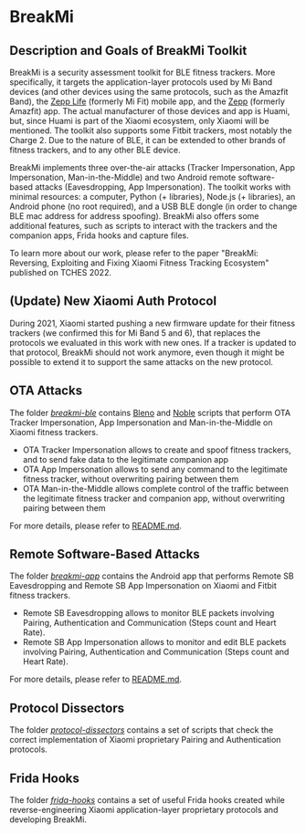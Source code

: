 # BreakMi

## Description and Goals of BreakMi Toolkit

BreakMi is a security assessment toolkit for BLE fitness trackers. More specifically, it targets the application-layer protocols used by Mi Band devices (and other devices using the same protocols, such as the Amazfit Band), the [Zepp Life](https://play.google.com/store/apps/details?id=com.xiaomi.hm.health) (formerly Mi Fit) mobile app, and the [Zepp](https://play.google.com/store/apps/details?id=com.huami.watch.hmwatchmanager) (formerly Amazfit) app. The actual manufacturer of those devices and app is Huami, but, since Huami is part of the Xiaomi ecosystem, only Xiaomi will be mentioned. The toolkit also supports some Fitbit trackers, most notably the Charge 2. Due to the nature of BLE, it can be extended to other brands of fitness trackers, and to any other BLE device.

BreakMi implements three over-the-air attacks (Tracker Impersonation, App Impersonation, Man-in-the-Middle) and two Android remote software-based attacks (Eavesdropping, App Impersonation). The toolkit works with minimal resources: a computer, Python (+ libraries), Node.js (+ libraries), an Android phone (no root required), and a USB BLE dongle (in order to change BLE mac address for address spoofing). BreakMi also offers some additional features, such as scripts to interact with the trackers and the companion apps, Frida hooks and capture files.

To learn more about our work, please refer to the paper "BreakMi: Reversing, Exploiting and Fixing Xiaomi Fitness Tracking Ecosystem" published on TCHES 2022.

## (Update) New Xiaomi Auth Protocol

During 2021, Xiaomi started pushing a new firmware update for their fitness trackers (we confirmed this for Mi Band 5 and 6), that replaces the protocols we evaluated in this work with new ones. If a tracker is updated to that protocol, BreakMi should not work anymore, even though it might be possible to extend it to support the same attacks on the new protocol.

## OTA Attacks

The folder [*breakmi-ble*](https://github.com/Skiti/BreakMi/blob/main/breakmi-ble) contains [Bleno](https://github.com/noble/bleno) and [Noble](https://github.com/noble/noble) scripts that perform OTA Tracker Impersonation, App Impersonation and Man-in-the-Middle on Xiaomi fitness trackers.

* OTA Tracker Impersonation allows to create and spoof fitness trackers, and to send fake data to the legitimate companion app
* OTA App Impersonation allows to send any command to the legitimate fitness tracker, without overwriting pairing between them
* OTA Man-in-the-Middle allows complete control of the traffic between the legitimate fitness tracker and companion app, without overwriting pairing between them

For more details, please refer to [README.md](https://github.com/Skiti/BreakMi/blob/main/breakmi-ble/README.md).

## Remote Software-Based Attacks

The folder [*breakmi-app*](https://github.com/Skiti/BreakMi/blob/main/breakmi-app) contains the Android app that performs Remote SB Eavesdropping and Remote SB App Impersonation on Xiaomi and Fitbit fitness trackers.

* Remote SB Eavesdropping allows to monitor BLE packets involving Pairing, Authentication and Communication (Steps count and Heart Rate).
* Remote SB App Impersonation allows to monitor and edit BLE packets involving Pairing, Authentication and Communication (Steps count and Heart Rate).

For more details, please refer to [README.md](https://github.com/Skiti/BreakMi/blob/main/breakmi-app/README.md).

## Protocol Dissectors

The folder [*protocol-dissectors*](https://github.com/Skiti/BreakMi/blob/main/protocol-dissectors) contains a set of scripts that check the correct implementation of Xiaomi proprietary Pairing and Authentication protocols.

## Frida Hooks

The folder [*frida-hooks*](https://github.com/Skiti/BreakMi/blob/main/frida-hooks) contains a set of useful Frida hooks created while reverse-engineering Xiaomi application-layer proprietary protocols and developing BreakMi.
